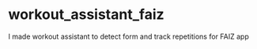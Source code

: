 # workout_assistant_faiz
I made workout assistant to detect form and track repetitions for FAIZ app
